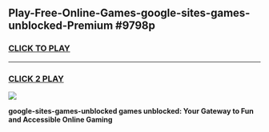 
## Play-Free-Online-Games-google-sites-games-unblocked-Premium #9798p
<h3>
<a href="https://premium.freeplayer.one?title=google-sites-games-unblocked&ref=8M">CLICK TO PLAY</a></h3>
<hr>

<h3>
<a href="https://premium.freeplayer.one?title=google-sites-games-unblocked&ref=8M">CLICK 2 PLAY</a>
  
</h3>

<a href="https://premium.freeplayer.one?title=google-sites-games-unblocked&ref=8M"><img src="https://clearcache.store/games.png"></a>


**google-sites-games-unblocked games unblocked: Your Gateway to Fun and Accessible Online Gaming**
